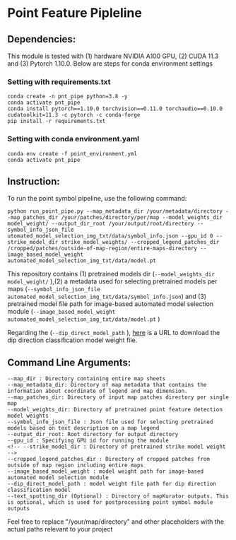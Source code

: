 # Point Feature Pipleline

## Dependencies:

This module is tested with (1) hardware NVIDIA A100 GPU, (2) CUDA 11.3 and (3) Pytorch 1.10.0.
Below are steps for conda environment settings 

### Setting with requirements.txt
```
conda create -n pnt_pipe python=3.8 -y
conda activate pnt_pipe
conda install pytorch==1.10.0 torchvision==0.11.0 torchaudio==0.10.0 cudatoolkit=11.3 -c pytorch -c conda-forge
pip install -r requirements.txt

```

### Setting with conda environment.yaml
```
conda env create -f point_environment.yml
conda activate pnt_pipe
```

## Instruction:

To run the point symbol pipeline, use the following command:

``` 
python run_point_pipe.py --map_metadata_dir /your/metadata/directory --map_patches_dir /your/patches/directory/per/map --model_weights_dir model_weight/ --output_dir_root /your/output/root/directory --symbol_info_json_file utomated_model_selection_img_txt/data/symbol_info.json --gpu_id 0 --strike_model_dir strike_model_weights/ --cropped_legend_patches_dir /cropped/patches/outside-of-map-region/entire-maps-directory --image_based_model_weight automated_model_selection_img_txt/data/model.pt
```


This repository contains (1) pretrained models dir  (```--model_weights_dir model_weight/``` ),(2) a metadata used for selecting pretrained models per maps (```--symbol_info_json_file automated_model_selection_img_txt/data/symbol_info.json```) and (3) pretrained model file path for image-based automated model selection module (```--image_based_model_weight automated_model_selection_img_txt/data/model.pt``` ) 

Regarding the (```--dip_direct_model_path``` ), [here](https://drive.google.com/file/d/1C6TS_bb8KsxPtwA6KiXrtqFHigh7BFsq/view?usp=drive_link) is a URL to download the dip direction classification model weight file. 

## Command Line Arguments:

```
--map_dir : Directory containing entire map sheets
--map_metadata_dir: Directory of map metadata that contains the information about coordinate of legend and map dimension. 
--map_patches_dir: Directory of input map patches directory per single map 
--model_weights_dir: Directory of pretrained point feature detection model weights  
--symbol_info_json_file : Json file used for selecting pretrained models based on text description on a map legend 
--output_dir_root: Root directory for output directory
--gpu_id : Specifying GPU id for running the module
<!-- --strike_model_dir : Directory of pretrained strike model weight -->
--cropped_legend_patches_dir : Directory of cropped patches from outside of map region including entire maps
--image_based_model_weight : model weight path for image-based automated model selection module
--dip_direct_model_path : model weight file path for dip direction classification model 
--text_spotting_dir (Optional) : Directory of mapKurator outputs. This is optional, which is used for postprocessing point symbol module outputs

```

<!-- --cropped_legend_dir: Directory to save the cropped legend <br>
--template_dir: Directory to the legend template  <br>
--processed_legend_dir: Directory to save the processed cropped legend  <br> -->

Feel free to replace "/your/map/directory" and other placeholders with the 
actual paths relevant to your project
 
